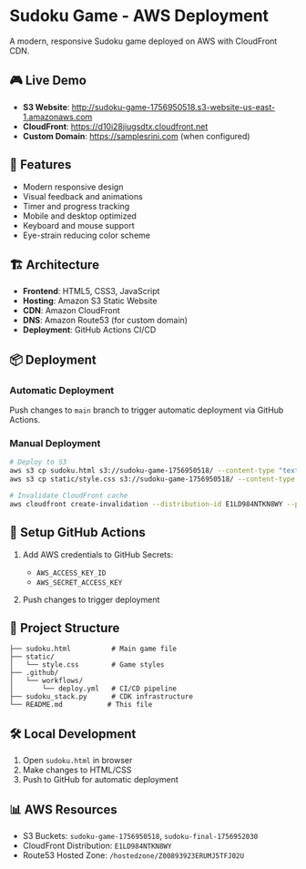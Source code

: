 # Sudoku Game - AWS Deployment

A modern, responsive Sudoku game deployed on AWS with CloudFront CDN.

## 🎮 Live Demo

- **S3 Website**: http://sudoku-game-1756950518.s3-website-us-east-1.amazonaws.com
- **CloudFront**: https://d10i28jiugsdtx.cloudfront.net
- **Custom Domain**: https://samplesrini.com (when configured)

## 🚀 Features

- Modern responsive design
- Visual feedback and animations
- Timer and progress tracking
- Mobile and desktop optimized
- Keyboard and mouse support
- Eye-strain reducing color scheme

## 🏗️ Architecture

- **Frontend**: HTML5, CSS3, JavaScript
- **Hosting**: Amazon S3 Static Website
- **CDN**: Amazon CloudFront
- **DNS**: Amazon Route53 (for custom domain)
- **Deployment**: GitHub Actions CI/CD

## 📦 Deployment

### Automatic Deployment
Push changes to `main` branch to trigger automatic deployment via GitHub Actions.

### Manual Deployment
```bash
# Deploy to S3
aws s3 cp sudoku.html s3://sudoku-game-1756950518/ --content-type "text/html"
aws s3 cp static/style.css s3://sudoku-game-1756950518/ --content-type "text/css"

# Invalidate CloudFront cache
aws cloudfront create-invalidation --distribution-id E1LD984NTKN8WY --paths "/*"
```

## 🔧 Setup GitHub Actions

1. Add AWS credentials to GitHub Secrets:
   - `AWS_ACCESS_KEY_ID`
   - `AWS_SECRET_ACCESS_KEY`

2. Push changes to trigger deployment

## 📁 Project Structure

```
├── sudoku.html          # Main game file
├── static/
│   └── style.css        # Game styles
├── .github/
│   └── workflows/
│       └── deploy.yml   # CI/CD pipeline
├── sudoku_stack.py      # CDK infrastructure
└── README.md           # This file
```

## 🛠️ Local Development

1. Open `sudoku.html` in browser
2. Make changes to HTML/CSS
3. Push to GitHub for automatic deployment

## 📊 AWS Resources

- S3 Buckets: `sudoku-game-1756950518`, `sudoku-final-1756952030`
- CloudFront Distribution: `E1LD984NTKN8WY`
- Route53 Hosted Zone: `/hostedzone/Z00893923ERUMJ5TFJ02U`